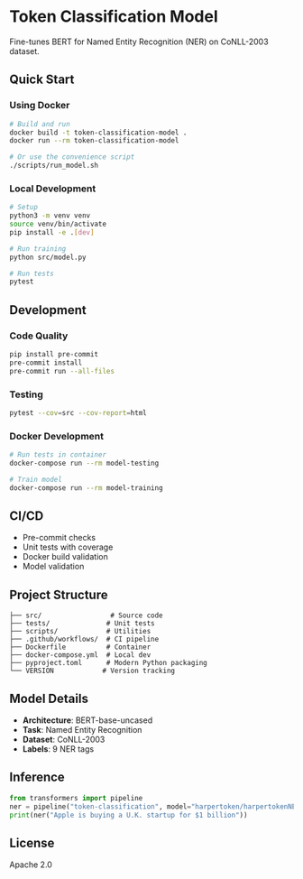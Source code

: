 # Token Classification Model

Fine-tunes BERT for Named Entity Recognition (NER) on CoNLL-2003 dataset.

## Quick Start

### Using Docker

```bash
# Build and run
docker build -t token-classification-model .
docker run --rm token-classification-model

# Or use the convenience script
./scripts/run_model.sh
```

### Local Development

```bash
# Setup
python3 -m venv venv
source venv/bin/activate
pip install -e .[dev]

# Run training
python src/model.py

# Run tests
pytest
```

## Development

### Code Quality

```bash
pip install pre-commit
pre-commit install
pre-commit run --all-files
```

### Testing

```bash
pytest --cov=src --cov-report=html
```

### Docker Development

```bash
# Run tests in container
docker-compose run --rm model-testing

# Train model
docker-compose run --rm model-training
```

## CI/CD

- Pre-commit checks
- Unit tests with coverage
- Docker build validation
- Model validation

## Project Structure

```
├── src/                 # Source code
├── tests/              # Unit tests
├── scripts/            # Utilities
├── .github/workflows/  # CI pipeline
├── Dockerfile          # Container
├── docker-compose.yml  # Local dev
├── pyproject.toml      # Modern Python packaging
└── VERSION            # Version tracking
```

## Model Details

- **Architecture**: BERT-base-uncased
- **Task**: Named Entity Recognition
- **Dataset**: CoNLL-2003
- **Labels**: 9 NER tags

## Inference

```python
from transformers import pipeline
ner = pipeline("token-classification", model="harpertoken/harpertokenNER")
print(ner("Apple is buying a U.K. startup for $1 billion"))
```

## License

Apache 2.0
